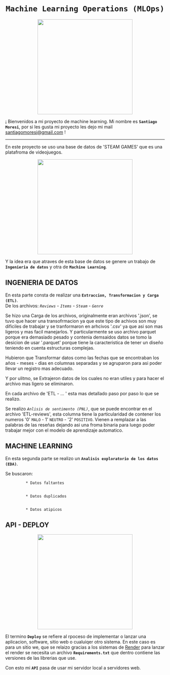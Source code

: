 # <h1 align=center>**`Machine Learning Operations (MLOps)`**</h1>


<p align="center">
<img src="https://edimar.com/wp-content/uploads/2021/03/Que-es-Machine-Learning-Industria.jpg"  height=300>
</p>

¡ Bienvenidos a mi proyecto de machine learning. Mi nombre es **`Santiago Moresi`**, por si les gusta mi proyecto les dejo mi mail santiagomoresi@gmail.com !
<hr>


En este proyecto se uso una base de datos de 'STEAM GAMES' que es una platafroma de videojuegos. 




<p align="center">
<img src="https://images.ladbible.com/resize?type=webp&quality=70&width=720&fit=contain&gravity=null&url=https://images.ladbiblegroup.com/v3/assets/bltbc1876152fcd9f07/bltab7a7cd3fa00201f/65083138fa17d27f31096188/steam_(2).png"  height=300>
</p>

Y la idea era que atraves de esta base de datos se genere un trabajo de 
**`Ingenieria de datos`** y otra de **`Machine Learning`**. 


## **INGENIERIA DE DATOS**
 
 En esta parte consta de realizar una **`Extraccion, Transformacion y Carga (ETL)`**.  
 De los archivos:   *`Reviews`*  - *`Items`* - *`Steam`*  -  *`Genre`*  

 Se hizo una  Carga de los archivos, originalmente eran archivos '.json', se tuvo que hacer una transofrmacion ya que este tipo de achivos son muy dificiles de trabajar y se tranformaron en arhcivos '.csv' ya que asi son mas ligeros y mas facil manejarlos. Y particularmente se uso archivo parquet porque era demasiado pesado y contenia demsaidos datos se tomo la desicion de usar '.parquet' porque tiene la caracteristica de tener un diseño teniendo en cuenta estructuras complejas. 

Hubieron que Transformar datos como las fechas que se encontraban los años - meses - dias en columnas separadas y se agruparon para asi poder llevar un registro mas adecuado. 

Y por ulitmo, se Extrajeron datos de los cuales no eran utiles y para hacer el archivo mas ligero se eliminaron. 

En cada archivo de 'ETL - ... ' esta mas detallado paso por paso lo que se realizo. 

Se realizo *`Anlisis de sentimento (PNL)`*, que se puede encontrar en el archivo 'ETL-reviews', esta columna tiene la particularidad de contener los numeros '0' `MALO` - 1' `NEUTRO` - '2' `POSITIVO`. Vienen a remplazar a las palabras de las reseñas dejando asi una froma binaria para luego poder trabajar mejor con el modelo de aprendizaje automatico. 



## **MACHINE LEARNING**

En esta segunda parte se realizo un **`Analisis exploratorio de los datos (EDA)`**.

Se buscaron: 
             
             * Datos faltantes

             
             * Datos duplicados

             
             * Datos atipicos
             


## **API - DEPLOY**

<p align="center">
<img src="https://www.cloudcenterandalucia.es/wp-content/uploads/2021/05/Servidor-web_Cloud-Center-Andalucia_Cabecera.png"  height=300>
</p>


El termino **`Deploy`** se refiere al rpoceso de implementar o lanzar una aplicacion, software, sitio web o cualuiqer otro sistema. En este caso es para un sitio we, que se relaizo gracias a los sistemas de [Render](https://render.com/docs/free#free-web-services) para lanzar el render se necesita un archivo **`Requirements.txt`** que dentro contiene las versiones de las librerias que use. 

Con esto mi **`API`** pasa de usar mi servidor local a servidores web. 
